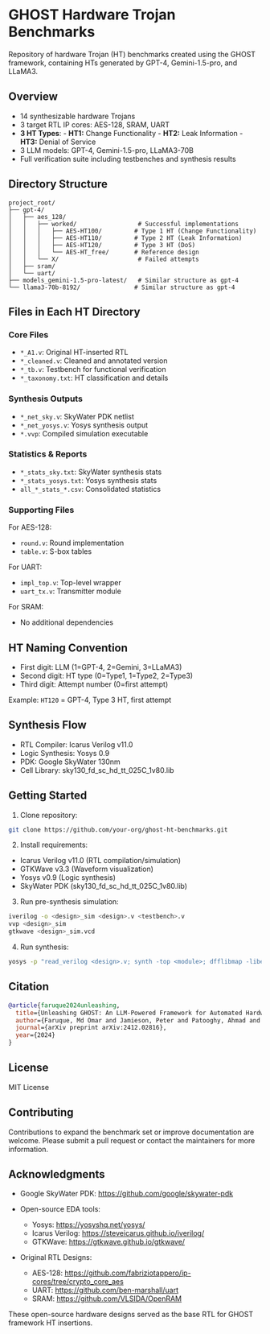 # GHOST Hardware Trojan Benchmarks

Repository of hardware Trojan (HT) benchmarks created using the GHOST framework, containing HTs generated by GPT-4, Gemini-1.5-pro, and LLaMA3.

## Overview
- 14 synthesizable hardware Trojans 
- 3 target RTL IP cores: AES-128, SRAM, UART
- **3 HT Types**: - **HT1:** Change Functionality - **HT2:** Leak Information - **HT3:** Denial of Service
- 3 LLM models: GPT-4, Gemini-1.5-pro, LLaMA3-70B
- Full verification suite including testbenches and synthesis results

## Directory Structure

```
project_root/
├── gpt-4/
│   ├── aes_128/
│   │   ├── worked/                 # Successful implementations
│   │   │   ├── AES-HT100/         # Type 1 HT (Change Functionality)
│   │   │   ├── AES-HT110/         # Type 2 HT (Leak Information) 
│   │   │   ├── AES-HT120/         # Type 3 HT (DoS)
│   │   │   └── AES-HT_free/       # Reference design
│   │   └── X/                      # Failed attempts
│   ├── sram/
│   └── uart/
├── models_gemini-1.5-pro-latest/   # Similar structure as gpt-4
└── llama3-70b-8192/               # Similar structure as gpt-4
```

## Files in Each HT Directory

### Core Files
- `*_A1.v`: Original HT-inserted RTL
- `*_cleaned.v`: Cleaned and annotated version
- `*_tb.v`: Testbench for functional verification
- `*_taxonomy.txt`: HT classification and details

### Synthesis Outputs
- `*_net_sky.v`: SkyWater PDK netlist
- `*_net_yosys.v`: Yosys synthesis output
- `*.vvp`: Compiled simulation executable

### Statistics & Reports
- `*_stats_sky.txt`: SkyWater synthesis stats
- `*_stats_yosys.txt`: Yosys synthesis stats
- `all_*_stats_*.csv`: Consolidated statistics

### Supporting Files
For AES-128:
- `round.v`: Round implementation
- `table.v`: S-box tables

For UART:
- `impl_top.v`: Top-level wrapper
- `uart_tx.v`: Transmitter module

For SRAM:
- No additional dependencies

## HT Naming Convention

- First digit: LLM (1=GPT-4, 2=Gemini, 3=LLaMA3)
- Second digit: HT type (0=Type1, 1=Type2, 2=Type3)  
- Third digit: Attempt number (0=first attempt)

Example: `HT120` = GPT-4, Type 3 HT, first attempt

## Synthesis Flow

- RTL Compiler: Icarus Verilog v11.0
- Logic Synthesis: Yosys 0.9
- PDK: Google SkyWater 130nm
- Cell Library: sky130_fd_sc_hd_tt_025C_1v80.lib

## Getting Started

1. Clone repository:
```bash
git clone https://github.com/your-org/ghost-ht-benchmarks.git
```

2. Install requirements:
- Icarus Verilog v11.0 (RTL compilation/simulation)
- GTKWave v3.3 (Waveform visualization)  
- Yosys v0.9 (Logic synthesis)
- SkyWater PDK (sky130_fd_sc_hd_tt_025C_1v80.lib)

3. Run pre-synthesis simulation:
```bash
iverilog -o <design>_sim <design>.v <testbench>.v
vvp <design>_sim
gtkwave <design>_sim.vcd
```

4. Run synthesis:
```bash
yosys -p "read_verilog <design>.v; synth -top <module>; dfflibmap -liberty sky130_fd_sc_hd_tt_025C_1v80.lib; abc -liberty sky130_fd_sc_hd_tt_025C_1v80.lib"
```

## Citation

```bibtex
@article{faruque2024unleashing,
  title={Unleashing GHOST: An LLM-Powered Framework for Automated Hardware Trojan Design},
  author={Faruque, Md Omar and Jamieson, Peter and Patooghy, Ahmad and Badawy, Abdel-Hameed A},
  journal={arXiv preprint arXiv:2412.02816},
  year={2024}
}
```

## License
MIT License

## Contributing

Contributions to expand the benchmark set or improve documentation are welcome. Please submit a pull request or contact the maintainers for more information.

## Acknowledgments
- Google SkyWater PDK: https://github.com/google/skywater-pdk
- Open-source EDA tools:
  - Yosys: https://yosyshq.net/yosys/
  - Icarus Verilog: https://steveicarus.github.io/iverilog/
  - GTKWave: https://gtkwave.github.io/gtkwave/

- Original RTL Designs:
  - AES-128: https://github.com/fabriziotappero/ip-cores/tree/crypto_core_aes
  - UART: https://github.com/ben-marshall/uart
  - SRAM: https://github.com/VLSIDA/OpenRAM

These open-source hardware designs served as the base RTL for GHOST framework HT insertions.